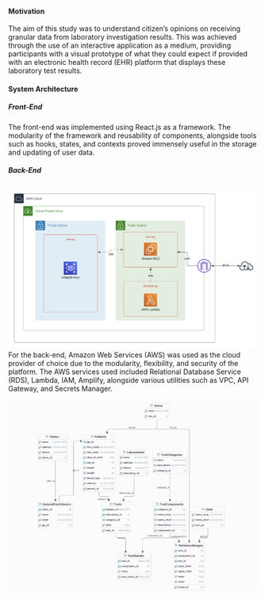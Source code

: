 #### Motivation
The aim of this study was to understand citizen’s opinions on receiving granular data from laboratory investigation results. This was achieved through the use of an interactive application as a medium, providing participants with a visual prototype of what they could expect if provided with an electronic health record (EHR) platform that displays these laboratory test results.


#### System Architecture
##### Front-End
The front-end was implemented using React.js as a framework. The modularity of the framework and reusability of components, alongside tools such as hooks, states, and contexts proved immensely useful in the storage and updating of user data.

##### Back-End
![AWS Architecture](images/aws-architecture.png)
For the back-end, Amazon Web Services (AWS) was used as the cloud provider of choice due to the modularity, flexibility, and security of the platform. The AWS services used included Relational Database Service (RDS), Lambda, IAM, Amplify, alongside various utilities such as VPC, API Gateway, and Secrets Manager.

![Database Schema](images/database-schema.png)
